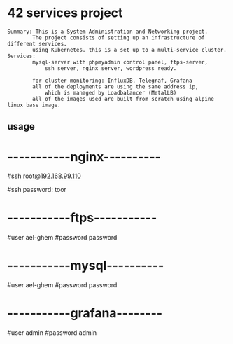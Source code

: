 # 42 services project
    Summary: This is a System Administration and Networking project.
            The project consists of setting up an infrastructure of different services.
            using Kubernetes. this is a set up to a multi-service cluster.
    Services:
            mysql-server with phpmyadmin control panel, ftps-server,
                ssh server, nginx server, wordpress ready.
        
            for cluster monitoring: InfluxDB, Telegraf, Grafana
            all of the deployments are using the same address ip,
                which is managed by Loadbalancer (MetalLB)
            all of the images used are built from scratch using alpine linux base image.
## usage

#   -----------nginx----------
#ssh	root@192.168.99.110

#ssh password:	toor

#   -----------ftps-----------
#user   	ael-ghem
#password	password

#   -----------mysql----------
#user   	ael-ghem
#password	password

#   -----------grafana--------
#user		admin
#password	admin

##